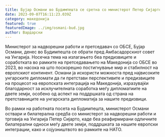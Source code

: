 ```yaml
---
title: Бујар Османи во Будимпешта се сретна со министерот Петер Сијарто
date: 2023-09-07T16:11:23.039Z
category: македонија
featured: true
featuredImage: ../img/osmani-bud.jpg
author: Вардарски
---
```

<!--StartFragment-->

Министерот за надворешни работи и претседавач со ОБСЕ, Бујар Османи, денес во Будимпешта се обрати пред Амбасадорскиот совет на Унгарија. Носечка тема на излагањето беа предизвиците и соработката во рамките на претседавањето на Македонија со ОБСЕ во 2023, во насока на што поскорешно постигнување мир и стабилност на европскиот континент. Османи ја искористи можноста пред највисоките унгарските дипломати да ги претстави перспективите и предизвиците на процесот на европската интеграција на Македонија, изразувајќи благодарност за исклучителната соработка меѓу дипломатиите на двете земји, особено од аспект на поддршката од страна на претставниците на унгарската дипломатија за нашите предизвици.

Во рамки на работната посета на Будимпешта, министерот Османи оствари и билатерална средба со министерот за надворешни работи и трговија на Унгарија Петер Сијарто, каде беа реафирмирани одличните билатерални односи меѓу двете земји, поддршката за нашите европски интеграции, како и сојузништвото во рамките на НАТО.

<!--EndFragment-->